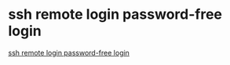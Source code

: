 # ssh remote login password-free login
[ssh remote login password-free login](https://aiwithcloud.com/2022/09/16/ssh_remote_login_password_free_login/)